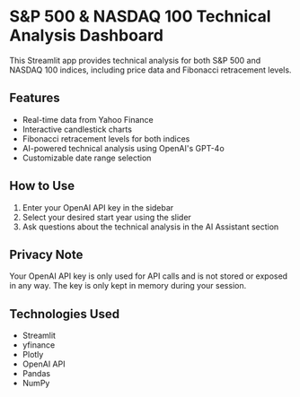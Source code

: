# S&P 500 & NASDAQ 100 Technical Analysis Dashboard

This Streamlit app provides technical analysis for both S&P 500 and NASDAQ 100 indices, including price data and Fibonacci retracement levels.

## Features

- Real-time data from Yahoo Finance
- Interactive candlestick charts
- Fibonacci retracement levels for both indices
- AI-powered technical analysis using OpenAI's GPT-4o
- Customizable date range selection

## How to Use

1. Enter your OpenAI API key in the sidebar
2. Select your desired start year using the slider
3. Ask questions about the technical analysis in the AI Assistant section

## Privacy Note

Your OpenAI API key is only used for API calls and is not stored or exposed in any way. The key is only kept in memory during your session.

## Technologies Used

- Streamlit
- yfinance
- Plotly
- OpenAI API
- Pandas
- NumPy 